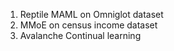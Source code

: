 
1) Reptile MAML on Omniglot dataset
2) MMoE on census income dataset
3) Avalanche Continual learning
